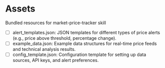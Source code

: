 # Assets

Bundled resources for market-price-tracker skill

- [ ] alert_templates.json: JSON templates for different types of price alerts (e.g., price above threshold, percentage change).
- [ ] example_data.json: Example data structures for real-time price feeds and technical analysis results.
- [ ] config_template.json: Configuration template for setting up data sources, API keys, and alert preferences.
